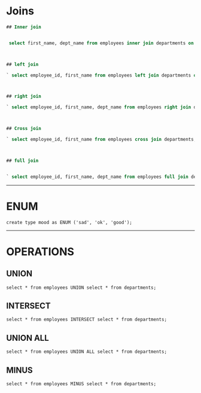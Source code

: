 # Joins
 ```sql
 ## Inner join
 
 
  select first_name, dept_name from employees inner join departments on employees.dept_id = departments.dept_id where salary < 15000 order by dept_name; 
 
 
 
 ## left join
 
 ` select employee_id, first_name from employees left join departments on employees.dept_id = departments.dept_id where salary < 10000; `
 
 
 
 ## right join
 
 ` select employee_id, first_name, dept_name from employees right join departments on employees.dept_id = departments.dept_id where salary between 3000 and 20000 order by employee_id; `
 

 
 ## Cross join
 
 ` select employee_id, first_name from employees cross join departments; `
 

 
 ## full join
 
 
 ` select employee_id, first_name, dept_name from employees full join departments on employees.dept_id = departments.dept_id; `
 
 ```
 
 ---
 
 # ENUM
 ` create type mood as ENUM ('sad', 'ok', 'good'); `
 
 
---

# OPERATIONS

## UNION

` select * from employees UNION select * from departments; `

## INTERSECT

` select * from employees INTERSECT select * from departments; `

## UNION ALL 

` select * from employees UNION ALL select * from departments; `


## MINUS

` select * from employees MINUS select * from departments; `
